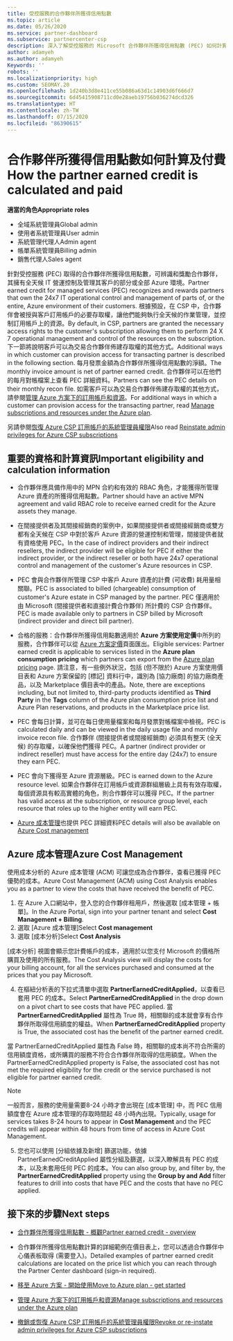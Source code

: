 ```yaml
---
title: 受控服務的合作夥伴所獲得信用點數
ms.topic: article
ms.date: 05/26/2020
ms.service: partner-dashboard
ms.subservice: partnercenter-csp
description: 深入了解受控服務的 Microsoft 合作夥伴所獲得信用點數 (PEC) 如何計算及支付，以及如何確保您符合資格。
author: adamyeh
ms.author: adamyeh
Keywords: ''
robots: ''
ms.localizationpriority: high
ms.custom: SEOMAY.20
ms.openlocfilehash: 1d240b3d8e411ce55b086a63d1c14903d6f666d7
ms.sourcegitcommit: 6d45415908711cd0e28aeb19756b036274dcd326
ms.translationtype: HT
ms.contentlocale: zh-TW
ms.lasthandoff: 07/15/2020
ms.locfileid: "86390615"
---
```

# <a name="how-the-partner-earned-credit-is-calculated-and-paid"></a><span data-ttu-id="2c7bb-103">合作夥伴所獲得信用點數如何計算及付費</span><span class="sxs-lookup"><span data-stu-id="2c7bb-103">How the partner earned credit is calculated and paid</span></span>

<span data-ttu-id="2c7bb-104">**適當的角色**</span><span class="sxs-lookup"><span data-stu-id="2c7bb-104">**Appropriate roles**</span></span>

- <span data-ttu-id="2c7bb-105">全域系統管理員</span><span class="sxs-lookup"><span data-stu-id="2c7bb-105">Global admin</span></span>
- <span data-ttu-id="2c7bb-106">使用者系統管理員</span><span class="sxs-lookup"><span data-stu-id="2c7bb-106">User admin</span></span>
- <span data-ttu-id="2c7bb-107">系統管理代理人</span><span class="sxs-lookup"><span data-stu-id="2c7bb-107">Admin agent</span></span>
- <span data-ttu-id="2c7bb-108">帳單系統管理員</span><span class="sxs-lookup"><span data-stu-id="2c7bb-108">Billing admin</span></span>
- <span data-ttu-id="2c7bb-109">銷售代理人</span><span class="sxs-lookup"><span data-stu-id="2c7bb-109">Sales agent</span></span>

<span data-ttu-id="2c7bb-110">針對受控服務 (PEC) 取得的合作夥伴所獲得信用點數，可辨識和獎勵合作夥伴，其擁有全天候 IT 營運控制及管理其客戶的部分或全部 Azure 環境。</span><span class="sxs-lookup"><span data-stu-id="2c7bb-110">Partner earned credit for managed services (PEC) recognizes and rewards partners that own the 24x7 IT operational control and management of parts of, or the entire, Azure environment of their customers.</span></span> <span data-ttu-id="2c7bb-111">根據預設，在 CSP 中，合作夥伴會被授與客戶訂用帳戶的必要存取權，讓他們能夠執行全天候的作業管理，並控制訂用帳戶上的資源。</span><span class="sxs-lookup"><span data-stu-id="2c7bb-111">By default, in CSP, partners are granted the necessary access rights to the customer's subscription allowing them to perform 24 X 7 operational management and control of the resources on the subscription.</span></span> <span data-ttu-id="2c7bb-112">下一節將說明客戶可以為交易合作夥伴佈建存取權的其他方式。</span><span class="sxs-lookup"><span data-stu-id="2c7bb-112">Additional ways in which customer can provision access for transacting partner is described in the following section.</span></span> <span data-ttu-id="2c7bb-113">每月發票金額為合作夥伴所獲得信用點數的淨額。</span><span class="sxs-lookup"><span data-stu-id="2c7bb-113">The monthly invoice amount is net of partner earned credit.</span></span> <span data-ttu-id="2c7bb-114">合作夥伴可以在他們的每月對帳檔案上查看 PEC 詳細資料。</span><span class="sxs-lookup"><span data-stu-id="2c7bb-114">Partners can see the PEC details on their monthly recon file.</span></span> <span data-ttu-id="2c7bb-115">如需客戶可以為交易合作夥伴佈建存取權的其他方式，請參閱[管理 Azure 方案下的訂用帳戶和資源](azure-plan-manage.md)。</span><span class="sxs-lookup"><span data-stu-id="2c7bb-115">For additional ways in which a customer can provision access for the transacting partner, read [Manage subscriptions and resources under the Azure plan](azure-plan-manage.md).</span></span>

<span data-ttu-id="2c7bb-116">另請參閱[恢復 Azure CSP 訂用帳戶的系統管理員權限](revoke-reinstate-csp.md)</span><span class="sxs-lookup"><span data-stu-id="2c7bb-116">Also read [Reinstate admin privileges for Azure CSP subscriptions](revoke-reinstate-csp.md)</span></span>

## <a name="important-eligibility-and-calculation-information"></a><span data-ttu-id="2c7bb-117">重要的資格和計算資訊</span><span class="sxs-lookup"><span data-stu-id="2c7bb-117">Important eligibility and calculation information</span></span>

- <span data-ttu-id="2c7bb-118">合作夥伴應具備作用中的 MPN 合約和有效的 RBAC 角色，才能獲得所管理 Azure 資產的所獲得信用點數。</span><span class="sxs-lookup"><span data-stu-id="2c7bb-118">Partner should have an active MPN agreement and valid RBAC role to receive earned credit for the Azure assets they manage.</span></span> 

- <span data-ttu-id="2c7bb-119">在間接提供者及其間接經銷商的案例中，如果間接提供者或間接經銷商或雙方都有全天候在 CSP 中對於客戶 Azure 資源的營運控制和管理，間接提供者就有資格使用 PEC。</span><span class="sxs-lookup"><span data-stu-id="2c7bb-119">In the case of indirect providers and their indirect resellers, the indirect provider will be eligible for PEC if either the indirect provider, or the indirect reseller or both have 24x7 operational control and management of the customer's Azure resources in CSP.</span></span>

- <span data-ttu-id="2c7bb-120">PEC 會與合作夥伴所管理 CSP 中客戶 Azure 資產的計費 (可收費) 耗用量相關聯。</span><span class="sxs-lookup"><span data-stu-id="2c7bb-120">PEC is associated to billed (chargeable) consumption of customer's Azure estate in CSP managed by the partner.</span></span> <span data-ttu-id="2c7bb-121">PEC 僅適用於由 Microsoft (間接提供者和直接計費合作夥伴) 所計費的 CSP 合作夥伴。</span><span class="sxs-lookup"><span data-stu-id="2c7bb-121">PEC is made available only to partners in CSP billed by Microsoft (indirect provider and direct bill partner).</span></span> 

- <span data-ttu-id="2c7bb-122">合格的服務：合作夥伴所獲得信用點數適用於 **Azure 方案使用定價**中所列的服務，合作夥伴可以從 [Azure 方案定價](https://partner.microsoft.com/commerce/sales)頁面匯出。</span><span class="sxs-lookup"><span data-stu-id="2c7bb-122">Eligible services: Partner earned credit is applicable to services listed in the **Azure plan consumption pricing** which partners can export from the [Azure plan pricing](https://partner.microsoft.com/commerce/sales) page.</span></span> <span data-ttu-id="2c7bb-123">請注意，有一些例外狀況，包括 (但不限於) Azure 方案使用價目表和 Azure 方案保留的 [標記] 資料行中，識別為 [協力廠商] 的協力廠商產品，以及 Marketplace 價目表中的產品。</span><span class="sxs-lookup"><span data-stu-id="2c7bb-123">Note, there are exceptions including, but not limited to, third-party products identified as **Third Party** in  the **Tags** column of the Azure plan consumption price list and Azure Plan reservations, and products in the Marketplace price list.</span></span>

- <span data-ttu-id="2c7bb-124">PEC 會每日計算，並可在每日使用量檔案和每月發票對帳檔案中檢視。</span><span class="sxs-lookup"><span data-stu-id="2c7bb-124">PEC is calculated daily and can be viewed in the daily usage file and monthly invoice recon file.</span></span> <span data-ttu-id="2c7bb-125">合作夥伴 (間接提供者或間接經銷商) 必須具有整天 (全天候) 的存取權，以確保他們獲得 PEC。</span><span class="sxs-lookup"><span data-stu-id="2c7bb-125">A partner (indirect provider or indirect reseller) must have access for the entire day (24x7) to ensure they earn PEC.</span></span>  

- <span data-ttu-id="2c7bb-126">PEC 會向下獲得至 Azure 資源層級。</span><span class="sxs-lookup"><span data-stu-id="2c7bb-126">PEC is earned down to the Azure resource level.</span></span> <span data-ttu-id="2c7bb-127">如果合作夥伴在訂用帳戶或資源群組層級上具有有效存取權，每個資源具有較高實體的角色，則合作夥伴可以獲得 PEC。</span><span class="sxs-lookup"><span data-stu-id="2c7bb-127">If the partner has valid access at the subscription, or resource group level, each resource that roles up to the higher entity will earn PEC.</span></span>  

- <span data-ttu-id="2c7bb-128">[Azure 成本管理](https://go.microsoft.com/fwlink/?linkid=2106482)也提供 PEC 詳細資料</span><span class="sxs-lookup"><span data-stu-id="2c7bb-128">PEC details will also be available on [Azure Cost management](https://go.microsoft.com/fwlink/?linkid=2106482)</span></span>

## <a name="azure-cost-management"></a><span data-ttu-id="2c7bb-129">Azure 成本管理</span><span class="sxs-lookup"><span data-stu-id="2c7bb-129">Azure Cost Management</span></span>

 <span data-ttu-id="2c7bb-130">使用成本分析的 Azure 成本管理 (ACM) 可讓您成為合作夥伴，查看已獲得 PEC 優勢的成本。</span><span class="sxs-lookup"><span data-stu-id="2c7bb-130">Azure Cost Management (ACM) using Cost Analysis enables you as a partner to view the costs that have received the benefit of PEC.</span></span>  

1. <span data-ttu-id="2c7bb-131">在 Azure 入口網站中，登入您的合作夥伴租用戶，然後選取 [成本管理 + 帳單]。</span><span class="sxs-lookup"><span data-stu-id="2c7bb-131">In the Azure Portal, sign into your partner tenant and select **Cost Management + Billing**.</span></span>
2.  <span data-ttu-id="2c7bb-132">選取 [Azure 成本管理]</span><span class="sxs-lookup"><span data-stu-id="2c7bb-132">Select **Cost management**</span></span>
3.  <span data-ttu-id="2c7bb-133">選取 [成本分析]</span><span class="sxs-lookup"><span data-stu-id="2c7bb-133">Select **Cost Analysis**</span></span>

<span data-ttu-id="2c7bb-134">[成本分析] 視圖會顯示您計費帳戶的成本，適用於以您支付 Microsoft 的價格所購買及使用的所有服務。</span><span class="sxs-lookup"><span data-stu-id="2c7bb-134">The Cost Analysis view will display the costs for your billing account, for all the services purchased and consumed at the prices that you pay Microsoft.</span></span>

4.  <span data-ttu-id="2c7bb-135">在樞紐分析表的下拉式清單中選取 **PartnerEarnedCreditApplied**，以查看已套用 PEC 的成本。</span><span class="sxs-lookup"><span data-stu-id="2c7bb-135">Select **PartnerEarnedCreditApplied** in the drop down on a pivot chart to see costs that have PEC applied.</span></span> <span data-ttu-id="2c7bb-136">當 **PartnerEarnedCreditApplied** 屬性為 True 時，相關聯的成本就會享有合作夥伴所取得信用額度的權益。</span><span class="sxs-lookup"><span data-stu-id="2c7bb-136">When **PartnerEarnedCreditApplied** property is True, the associated cost has the benefit of the partner earned credit.</span></span> 

<span data-ttu-id="2c7bb-137">當 PartnerEarnedCreditApplied 屬性為 False 時，相關聯的成本尚不符合所需的信用額度資格，或所購買的服務不符合合作夥伴所取得的信用額度。</span><span class="sxs-lookup"><span data-stu-id="2c7bb-137">When the PartnerEarnedCreditApplied property is False, the associated cost has not met the required eligibility for the credit or the service purchased is not eligible for partner earned credit.</span></span>

>[!NOTE] 
><span data-ttu-id="2c7bb-138">一般而言，服務的使用量需要8-24 小時才會出現在 [成本管理] 中，而 PEC 信用額度會在 Azure 成本管理的存取時間起 48 小時內出現。</span><span class="sxs-lookup"><span data-stu-id="2c7bb-138">Typically, usage for services takes 8-24 hours to appear in **Cost Management** and the PEC credits will appear within 48 hours from time of access in Azure Cost Management.</span></span>

5. <span data-ttu-id="2c7bb-139">您也可以使用 [分組依據及新增] 篩選功能，依據 PartnerEarnedCreditApplied 屬性分組及篩選，以深入瞭解具有 PEC 的成本，以及未套用任何 PEC 的成本。</span><span class="sxs-lookup"><span data-stu-id="2c7bb-139">You can also group by, and filter by, the **PartnerEarnedCreditApplied** property using the **Group by and Add** filter features to drill into costs that have PEC and the costs that have no PEC applied.</span></span>

## <a name="next-steps"></a><span data-ttu-id="2c7bb-140">接下來的步驟</span><span class="sxs-lookup"><span data-stu-id="2c7bb-140">Next steps</span></span>

- [<span data-ttu-id="2c7bb-141">合作夥伴所獲得信用點數 - 概觀</span><span class="sxs-lookup"><span data-stu-id="2c7bb-141">Partner earned credit - overview</span></span>](partner-earned-credit.md)

- <span data-ttu-id="2c7bb-142">合作夥伴所獲得信用點數計算的詳細範例在價目表上，您可以透過合作夥伴中心儀表板取得 (需要登入)。</span><span class="sxs-lookup"><span data-stu-id="2c7bb-142">Detailed examples of partner earned credit calculations are located on the price list which you can reach through the Partner Center dashboard (sign-in required).</span></span>

- [<span data-ttu-id="2c7bb-143">移至 Azure 方案 - 開始使用</span><span class="sxs-lookup"><span data-stu-id="2c7bb-143">Move to Azure plan - get started</span></span>](azure-plan-get-started.md)

- [<span data-ttu-id="2c7bb-144">管理 Azure 方案下的訂用帳戶和資源</span><span class="sxs-lookup"><span data-stu-id="2c7bb-144">Manage subscriptions and resources under the Azure plan</span></span>](azure-plan-manage.md)

- [<span data-ttu-id="2c7bb-145">撤銷或恢復 Azure CSP 訂用帳戶的系統管理員權限</span><span class="sxs-lookup"><span data-stu-id="2c7bb-145">Revoke or re-instate admin privileges for Azure CSP subscriptions  </span></span>](revoke-reinstate-csp.md)

